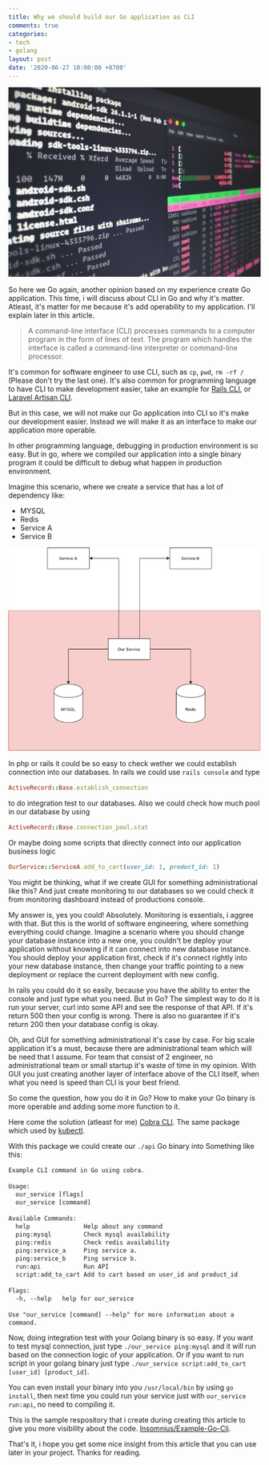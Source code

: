 ```yaml
---
title: Why we should build our Go application as CLI
comments: true
categories:
- tech
- golang
layout: post
date: '2020-06-27 10:00:00 +0700'
---
```


![](/assets/2020-06-27-why-we-should-build-our-go-application-as-cli-0.jpeg)

So here we Go again, another opinion based on my experience create Go application. This time, i will discuss about CLI in Go and why it's matter. Atleast, it's matter for me because it's add operability to my application. I'll explain later in this article.

> A command-line interface (CLI) processes commands to a computer program in the form of lines of text. The program which handles the interface is called a command-line interpreter or command-line processor.
>

It's common for software engineer to use CLI, such as `cp`, `pwd`, `rm -rf /` (Please don't try the last one). It's also common for programming language to have CLI to make development easier, take an example for [Rails CLI](https://guides.rubyonrails.org/command_line.html), or [Laravel Artisan CLI](https://laravel.com/docs/7.x/artisan).

But in this case, we will not make our Go application into CLI so it's make our development easier. Instead we will make it as an interface to make our application more operable.

In other programming language, debugging in production environment is so easy. But in go, where we compiled our application into a single binary program it could be difficult to debug what happen in production environment.

Imagine this scenario, where we create a service that has a lot of dependency like:

- MYSQL
- Redis
- Service A
- Service B

![Example Scenario](/assets/2020-06-27-why-we-should-build-our-go-application-as-cli-1.png)

In php or rails it could be so easy to check wether we could establish connection into our databases. In rails we could use `rails console` and type

```ruby
ActiveRecord::Base.establish_connection
```

to do integration test to our databases. Also we could check how much pool in our database by using

```ruby
ActiveRecord::Base.connection_pool.stat
```

Or maybe doing some scripts that directly connect into our application business logic

```ruby
OurService::ServiceA.add_to_cart(user_id: 1, product_id: 1)
```

You might be thinking, what if we create GUI for something administrational like this? And just create monitoring to our databases so we could check it from monitoring dashboard instead of productions console.

My answer is, yes you could! Absolutely. Monitoring is essentials, i aggree with that. But this is the world of software engineering, where something everything could change. Imagine a scenario where you should change your database instance into a new one, you couldn't be deploy your application without knowing if it can connect into new database instance. You should deploy your application first, check if it's connect rightly into your new database instance, then change your traffic pointing to a new deployment or replace the current deployment with new config.

In rails you could do it so easily, because you have the ability to enter the console and just type what you need. But in Go? The simplest way to do it is run your server, curl into some API and see the response of that API. If it's return 500 then your config is wrong. There is also no guarantee if it's return 200 then your database config is okay.

Oh, and GUI for something administrational it's case by case. For big scale application it's a must, because there are administrational team which will be need that I assume. For team that consist of 2 engineer, no administrational team or small startup it's waste of time in my opinion. With GUI you just creating another layer of interface above of the CLI itself, when what you need is speed than CLI is your best friend.

So come the question, how you do it in Go? How to make your Go binary is more operable and adding some more function to it.

Here come the solution (atleast for me) [Cobra CLI](https://github.com/spf13/cobra). The same package which used by [kubectl](https://github.com/kubernetes/kubectl/blob/42bf054e195ad7984972b8d6939e3ce835cb8682/go.mod#L31).

With this package we could create our `./api` Go binary into Something like this:

```
Example CLI command in Go using cobra.

Usage:
  our_service [flags]
  our_service [command]

Available Commands:
  help               Help about any command
  ping:mysql         Check mysql availability
  ping:redis         Check redis availability
  ping:service_a     Ping service a.
  ping:service_b     Ping service b.
  run:api            Run API
  script:add_to_cart Add to cart based on user_id and product_id

Flags:
  -h, --help   help for our_service

Use "our_service [command] --help" for more information about a command.
```

Now, doing integration test with your Golang binary is so easy. If you want to test mysql connection, just type `./our_service ping:mysql` and it will run based on the connection logic of your application. Or if you want to run script in your golang binary just type `./our_service script:add_to_cart [user_id] [product_id]`. 

You can even install your binary into you `/usr/local/bin` by using `go install`, then next time you could run your service just with `our_service run:api`, no need to compiling it.

This is the sample respository that i create during creating this article to give you more visibility about the code. [Insomnius/Example-Go-Cli](https://github.com/insomnius/example-go-cli).

That's it, i hope you get some nice insight from this article that you can use later in your project. Thanks for reading.
